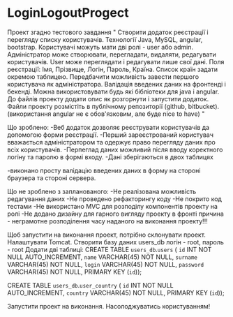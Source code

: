 # LoginLogoutProgect
Проект згадно тестового завдання 
"
Створити додаток реєстрації і перегляду списку користувачів. 
Технології Java, MySQL, angular, bootstrap.
Користувачі можуть мати дві ролі - user або admin.
Адміністратор може створювати, перегладати, видаляти, редагувати користувачів. User може переглядати і редагувати лише свої дані.
Поля реєстрації: Імя, Прізвище, Логін, Пароль, Країна. Список країн задати окремою таблицею.
Передбачити можливість завести першого користувача як адміністратора.
Валідація введених даних на фронтенді і бекенді.
Можна використовувати будь які бібліотеки для java і angular.
До файлів проекту додати опис як розгорнути і запустити додаток.
Файли проекту розмістіть в публічному репозиторії (github, bitbucket).
(використання angular не є обов'язковим, але буде nice to have)
"

Що зроблено:
-Веб додаток дозволяє реєструвати користувачів да допомогою форми реєстрації.
-Перший зареєстрований користувач вважається адміністратором та одержує право перегляду даних про всіх користувачів.
-Перпеглад даних можливий після вводу коректного логіну та паролю в формі входу.
-Дані зберігаються в двох таблицях

-виконано просту валідацію введених даних в форму на стороні браузера та стороні сервера.

Що не зроблено з запланованого:
-Не реалізована можливість редагування даних
-Не проведено рефакторингу коду
-Не покрито код тестами
-Не використано MVC для розподілу компонентів проекту на ролі
-Не додано дизайну для гарного вигляду проекту в фронті
причина - неграмотне розподілення часу наданого на виконання проекту!!!

Щоб запустити на виконання проект, потрібно склонувати проект. Налаштувати Tomcat.
Створити базу даних users_db логін - root, пароль - root
Додати дві таблиці: 
CREATE TABLE `users_db`.`users` (
  `id` INT NOT NULL AUTO_INCREMENT,
  `name` VARCHAR(45) NOT NULL,
  `surname` VARCHAR(45) NOT NULL,
  `login` VARCHAR(45) NOT NULL,
  `password` VARCHAR(45) NOT NULL,
  PRIMARY KEY (`id`));
  
  CREATE TABLE `users_db`.`user_country` (
  `id` INT NOT NULL AUTO_INCREMENT,
  `country` VARCHAR(45) NOT NULL,
  PRIMARY KEY (`id`));
  
  Запустити проект на виконання. Насолоджуватись користуванням!

